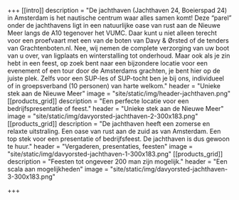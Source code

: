+++
[[intro]]
description = "De jachthaven (Jachthaven 24, Boeierspad 24) in Amsterdam is het nautische centrum waar alles samen komt! Deze “parel” onder de jachthavens ligt in een natuurlijke oase van rust aan de Nieuwe Meer langs de A10 tegenover het VUMC. Daar kunt u niet alleen terecht voor een proefvaart met een van de boten van Davy & Ørsted of de tenders van Grachtenboten.nl. Nee, wij nemen de complete verzorging van uw boot van u over, van ligplaats en winterstalling tot onderhoud. Maar ook als je zin hebt in een feest, op zoek bent naar een bijzondere locatie voor een evenement of een tour door de Amsterdams grachten, je bent hier op de juiste plek. Zelfs voor een SUP-les of SUP-tocht ben je bij ons, individueel of in groepsverband (10 personen) van harte welkom."
header = "Unieke stek aan de Nieuwe Meer"
image = "site/static/img/header-jachthaven.png"
[[products_grid]]
description = "Een perfecte locatie voor een bedrijfspresentatie of feest."
header = "Unieke stek aan de Nieuwe Meer"
image = "site/static/img/davyorsted-jachthaven-2-300x183.png"
[[products_grid]]
description = "De jachthaven heeft een zomerse en relaxte uitstraling. Een oase van rust aan de zuid as van Amsterdam. Een top stek voor een presentatie of bedrijfsfeest. De jachthaven is dus gewoon te huur."
header = "Vergaderen, presentaties, feesten"
image = "site/static/img/davyorsted-jachthaven-1-300x183.png"
[[products_grid]]
description = "Feesten tot ongeveer 200 man zijn mogelijk."
header = "Een scala aan mogelijkheden"
image = "site/static/img/davyorsted-jachthaven-3-300x183.png"

+++

